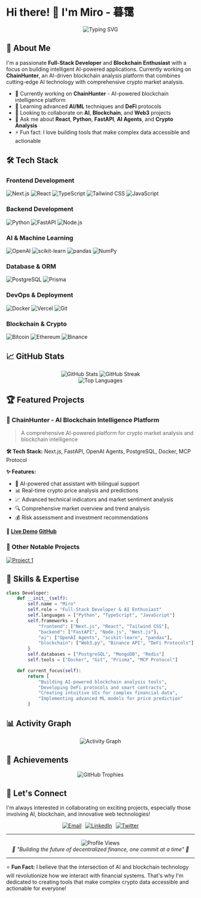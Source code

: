 # Hi there! 👋 I'm Miro - 暮霭

<div align="center">
  <img src="https://readme-typing-svg.demolab.com?font=Fira+Code&size=22&duration=3000&pause=1000&color=3B82F6&center=true&vCenter=true&width=600&lines=Full-Stack+Developer+%26+AI+Enthusiast;Blockchain+%26+Crypto+Analyst;Building+the+Future+of+DeFi" alt="Typing SVG" />
</div>

## 🚀 About Me

I'm a passionate **Full-Stack Developer** and **Blockchain Enthusiast** with a focus on building intelligent AI-powered applications. Currently working on **ChainHunter**, an AI-driven blockchain analysis platform that combines cutting-edge AI technology with comprehensive crypto market analysis.

- 🔭 Currently working on **ChainHunter** - AI-powered blockchain intelligence platform
- 🌱 Learning advanced **AI/ML** techniques and **DeFi** protocols
- 👯 Looking to collaborate on **AI**, **Blockchain**, and **Web3** projects
- 💬 Ask me about **React**, **Python**, **FastAPI**, **AI Agents**, and **Crypto Analysis**
- ⚡ Fun fact: I love building tools that make complex data accessible and actionable

## 🛠️ Tech Stack

### Frontend Development

![Next.js](https://img.shields.io/badge/Next.js-000000?style=for-the-badge&logo=nextdotjs&logoColor=white)
![React](https://img.shields.io/badge/React-20232A?style=for-the-badge&logo=react&logoColor=61DAFB)
![TypeScript](https://img.shields.io/badge/TypeScript-007ACC?style=for-the-badge&logo=typescript&logoColor=white)
![Tailwind CSS](https://img.shields.io/badge/Tailwind_CSS-38B2AC?style=for-the-badge&logo=tailwind-css&logoColor=white)
![JavaScript](https://img.shields.io/badge/JavaScript-F7DF1E?style=for-the-badge&logo=javascript&logoColor=black)

### Backend Development

![Python](https://img.shields.io/badge/Python-3776AB?style=for-the-badge&logo=python&logoColor=white)
![FastAPI](https://img.shields.io/badge/FastAPI-009688?style=for-the-badge&logo=fastapi&logoColor=white)
![Node.js](https://img.shields.io/badge/Node.js-43853D?style=for-the-badge&logo=node.js&logoColor=white)

### AI & Machine Learning

![OpenAI](https://img.shields.io/badge/OpenAI-412991?style=for-the-badge&logo=openai&logoColor=white)
![scikit-learn](https://img.shields.io/badge/scikit--learn-F7931E?style=for-the-badge&logo=scikit-learn&logoColor=white)
![pandas](https://img.shields.io/badge/pandas-150458?style=for-the-badge&logo=pandas&logoColor=white)
![NumPy](https://img.shields.io/badge/NumPy-013243?style=for-the-badge&logo=numpy&logoColor=white)

### Database & ORM

![PostgreSQL](https://img.shields.io/badge/PostgreSQL-316192?style=for-the-badge&logo=postgresql&logoColor=white)
![Prisma](https://img.shields.io/badge/Prisma-2D3748?style=for-the-badge&logo=prisma&logoColor=white)

### DevOps & Deployment

![Docker](https://img.shields.io/badge/Docker-2496ED?style=for-the-badge&logo=docker&logoColor=white)
![Vercel](https://img.shields.io/badge/Vercel-000000?style=for-the-badge&logo=vercel&logoColor=white)
![Git](https://img.shields.io/badge/Git-F05032?style=for-the-badge&logo=git&logoColor=white)

### Blockchain & Crypto

![Bitcoin](https://img.shields.io/badge/Bitcoin-F7931A?style=for-the-badge&logo=bitcoin&logoColor=white)
![Ethereum](https://img.shields.io/badge/Ethereum-3C3C3D?style=for-the-badge&logo=ethereum&logoColor=white)
![Binance](https://img.shields.io/badge/Binance-F3BA2F?style=for-the-badge&logo=binance&logoColor=black)

## 📈 GitHub Stats

<div align="center">
  <img src="https://github-readme-stats.vercel.app/api?username=mirror29&show_icons=true&theme=tokyonight&hide_border=true" alt="GitHub Stats" />
  <img src="https://github-readme-streak-stats.herokuapp.com/?user=mirror29&theme=tokyonight&hide_border=true" alt="GitHub Streak" />
</div>

<div align="center">
  <img src="https://github-readme-stats.vercel.app/api/top-langs/?username=mirror29&layout=compact&theme=tokyonight&hide_border=true" alt="Top Languages" />
</div>

## 🏆 Featured Projects

### 🤖 ChainHunter - AI Blockchain Intelligence Platform

> A comprehensive AI-powered platform for crypto market analysis and blockchain intelligence

**🛠️ Tech Stack:** Next.js, FastAPI, OpenAI Agents, PostgreSQL, Docker, MCP Protocol

**✨ Features:**

- 🤖 AI-powered chat assistant with bilingual support
- 📊 Real-time crypto price analysis and predictions
- 📈 Advanced technical indicators and market sentiment analysis
- 🔍 Comprehensive market overview and trend analysis
- 💰 Risk assessment and investment recommendations

**🔗 [Live Demo](https://chain-hunter.vercel.app/) [GitHub](https://github.com/mirror29)**

### 🚀 Other Notable Projects

<div>
  <a href="https://github.com/mirror29/wangEditor-formula">
    <img src="https://github-readme-stats.vercel.app/api/pin/?username=mirror29&repo=wangEditor-formula&theme=tokyonight&hide_border=true" alt="Project 1" />
  </a>
</div>

## 🌟 Skills & Expertise

```python
class Developer:
    def __init__(self):
        self.name = "Miro"
        self.role = "Full-Stack Developer & AI Enthusiast"
        self.languages = ["Python", "TypeScript", "JavaScript"]
        self.frameworks = {
            "frontend": ["Next.js", "React", "Tailwind CSS"],
            "backend": ["FastAPI", "Node.js", "Nest.js"],
            "ai": ["OpenAI Agents", "scikit-learn", "pandas"],
            "blockchain": ["Web3.py", "Binance API", "DeFi Protocols"]
        }
        self.databases = ["PostgreSQL", "MongoDB", "Redis"]
        self.tools = ["Docker", "Git", "Prisma", "MCP Protocol"]

    def current_focus(self):
        return [
            "Building AI-powered blockchain analysis tools",
            "Developing DeFi protocols and smart contracts",
            "Creating intuitive UIs for complex financial data",
            "Implementing advanced ML models for price prediction"
        ]
```

## 📊 Activity Graph

<div align="center">
  <img src="https://github-readme-activity-graph.vercel.app/graph?username=mirror29&theme=tokyo-night&hide_border=true&area=true" alt="Activity Graph" />
</div>

## 🏅 Achievements

<div align="center">
  <img src="https://github-profile-trophy.vercel.app/?username=mirror29&theme=tokyonight&no-frame=true&no-bg=true&margin-w=4" alt="GitHub Trophies" />
</div>

## 🤝 Let's Connect

I'm always interested in collaborating on exciting projects, especially those involving AI, blockchain, and innovative web technologies!

<div align="center" style="display: flex; justify-content: center; gap: 10px;">
  <a href="mailto:cma19951230@gmail.com">
    <img src="https://img.shields.io/badge/Email-D14836?style=for-the-badge&logo=gmail&logoColor=white" alt="Email">
  </a>
  <a href="https://www.linkedin.com/in/某-陈-467023301/">
    <img src="https://img.shields.io/badge/LinkedIn-0077B5?style=for-the-badge&logo=linkedin&logoColor=white" alt="LinkedIn">
  </a>
  <a href="https://x.com/miro__cc">
    <img src="https://img.shields.io/badge/Twitter-1DA1F2?style=for-the-badge&logo=twitter&logoColor=white" alt="Twitter">
  </a>
</div>

---

<div align="center">
  <img src="https://komarev.com/ghpvc/?username=mirror29&color=3B82F6&style=for-the-badge" alt="Profile Views" />
</div>

<div align="center">
  <i>💫 "Building the future of decentralized finance, one commit at a time" 💫</i>
</div>

---

⭐ **Fun Fact:** I believe that the intersection of AI and blockchain technology will revolutionize how we interact with financial systems. That's why I'm dedicated to creating tools that make complex crypto data accessible and actionable for everyone!
